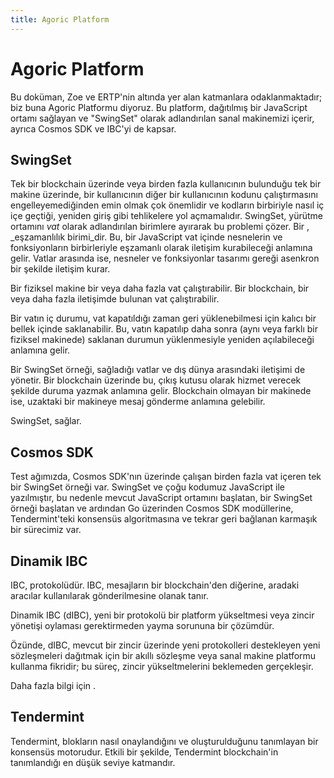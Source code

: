 ```yaml
---
title: Agoric Platform
---
```


# Agoric Platform



Bu doküman, Zoe ve ERTP'nin altında yer alan katmanlara odaklanmaktadır; biz buna Agoric Platformu diyoruz. Bu platform, dağıtılmış bir JavaScript ortamı sağlayan ve "SwingSet" olarak adlandırılan sanal makinemizi içerir, ayrıca Cosmos SDK ve IBC'yi de kapsar.

## SwingSet

Tek bir blockchain üzerinde veya birden fazla kullanıcının bulunduğu tek bir makine üzerinde, bir kullanıcının diğer bir kullanıcının kodunu çalıştırmasını engelleyemediğinden emin olmak çok önemlidir ve kodların birbiriyle nasıl iç içe geçtiği, yeniden giriş gibi tehlikelere yol açmamalıdır. SwingSet, yürütme ortamını _vat_ olarak adlandırılan birimlere ayırarak bu problemi çözer. Bir , _eşzamanlılık birimi_dir. Bu, bir JavaScript vat içinde nesnelerin ve fonksiyonların birbirleriyle eşzamanlı olarak iletişim kurabileceği anlamına gelir. Vatlar arasında ise, nesneler ve fonksiyonlar tasarımı gereği asenkron bir şekilde iletişim kurar.

Bir fiziksel makine bir veya daha fazla vat çalıştırabilir. Bir blockchain, bir veya daha fazla iletişimde bulunan vat çalıştırabilir.

Bir vatın iç durumu, vat kapatıldığı zaman geri yüklenebilmesi için kalıcı bir bellek içinde saklanabilir. Bu, vatın kapatılıp daha sonra (aynı veya farklı bir fiziksel makinede) saklanan durumun yüklenmesiyle yeniden açılabileceği anlamına gelir.

Bir SwingSet örneği, sağladığı vatlar ve dış dünya arasındaki iletişimi de yönetir. Bir blockchain üzerinde bu, çıkış kutusu olarak hizmet verecek şekilde duruma yazmak anlamına gelir. Blockchain olmayan bir makinede ise, uzaktaki bir makineye mesaj gönderme anlamına gelebilir.

SwingSet,  sağlar.

## Cosmos SDK

Test ağımızda, Cosmos SDK'nın üzerinde çalışan birden fazla vat içeren tek bir SwingSet örneği var. SwingSet ve çoğu kodumuz JavaScript ile yazılmıştır, bu nedenle mevcut JavaScript ortamını başlatan, bir SwingSet örneği başlatan ve ardından Go üzerinden Cosmos SDK modüllerine, Tendermint'teki konsensüs algoritmasına ve tekrar geri bağlanan karmaşık bir sürecimiz var.

## Dinamik IBC

IBC,  protokolüdür. IBC, mesajların bir blockchain'den diğerine, aradaki aracılar kullanılarak gönderilmesine olanak tanır.

Dinamik IBC (dIBC), yeni bir protokolü bir platform yükseltmesi veya zincir yönetişi oylaması gerektirmeden yayma sorununa bir çözümdür.

Özünde, dIBC, mevcut bir zincir üzerinde yeni protokolleri destekleyen yeni sözleşmeleri dağıtmak için bir akıllı sözleşme veya sanal makine platformu kullanma fikridir; bu süreç, zincir yükseltmelerini beklemeden gerçekleşir.

Daha fazla bilgi için .

## Tendermint

Tendermint, blokların nasıl onaylandığını ve oluşturulduğunu tanımlayan bir konsensüs motorudur. Etkili bir şekilde, Tendermint blockchain'in tanımlandığı en düşük seviye katmandır.
